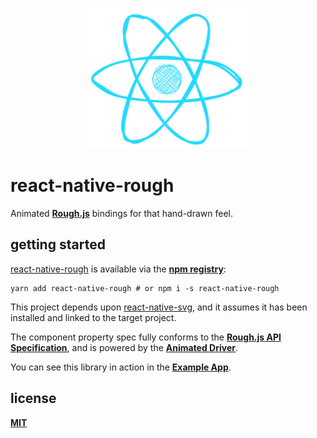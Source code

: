 <p align="center">
  <img src="./public/logo.png" alt="react-native-roughjs" width="256" height="225" />
</p>

# react-native-rough
Animated [**Rough.js**](https://roughjs.com/) bindings for that hand-drawn feel.

## getting started

[react-native-rough](https://github.com/cawfree/react-native-rough) is available via the [**npm registry**](https://www.npmjs.com/):

```
yarn add react-native-rough # or npm i -s react-native-rough
```

This project depends upon [react-native-svg](https://github.com/react-native-community/react-native-svg), and it assumes it has been installed and linked to the target project.

The component property spec fully conforms to the [**Rough.js API Specification**](https://github.com/pshihn/rough/wiki), and is powered by the [**Animated Driver**](https://reactnative.dev/docs/animated).

You can see this library in action in the [**Example App**](./example/App.js).

## license
[**MIT**](./LICENSE.md)
